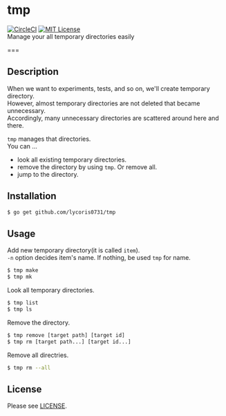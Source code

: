 # tmp
[![CircleCI](https://circleci.com/gh/lycoris0731/clip.svg?style=svg&circle-token=0e33c0cfb7bb1105ff821abbe845483d269145f8)](https://circleci.com/gh/lycoris0731/clip)
[![MIT License](http://img.shields.io/badge/license-MIT-blue.svg?style=flat)](LICENSE)  
Manage your all temporary directories easily

===

## Description  
When we want to experiments, tests, and so on, we'll create temporary directory.  
However, almost temporary directories are not deleted that became unnecessary.  
Accordingly, many unnecessary directories are scattered around here and there.  

`tmp` manages that directories.  
You can ...
- look all existing temporary directories.  
- remove the directory by using `tmp`. Or remove all.  
- jump to the directory.

## Installation
``` sh
$ go get github.com/lycoris0731/tmp
```

## Usage
Add new temporary directory(it is called `item`).  
`-n` option decides item's name. If nothing, be used `tmp` for name.

``` sh
$ tmp make 
$ tmp mk
```

Look all temporary directories.  

``` sh
$ tmp list
$ tmp ls
```

Remove the directory.
``` sh
$ tmp remove [target path] [target id]
$ tmp rm [target path...] [target id...]
```

Remove all directries.
``` sh
$ tmp rm --all
```

## License
Please see [LICENSE](./LICENSE).
